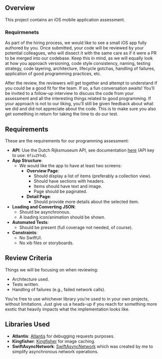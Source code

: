 ## Overview

This project contains an iOS mobile application assessment.

### Requirmenets

As part of the hiring process, we would like to see a small iOS app fully authored by you. Once submitted, your code will be reviewed by your potential colleagues, who will dissect it with the same care as if it were a PR to be merged into our codebase. Keep this in mind, as we will equally look at how you approach versioning, code style consistency, naming, testing strategy, code layering, architecture, lifecycle gotchas, handling of failures, application of good programming practices, etc.

After the review, the reviewers will get together and attempt to understand if you could be a good fit for the team. If so, a fun conversation awaits! You’ll be invited to a follow-up interview to discuss the code from your assessment and all the interesting things related to good programming. If your approach is not to our liking, you’ll still be given feedback about what we did and did not appreciate about the code. This is to make sure you also get something in return for taking the time to do our test.

## Requirements

These are the requirements for our programming assessment:

- **API**: Use the Dutch Rijksmuseum API, see documentation [here](https://data.rijksmuseum.nl/object-metadata/api/) (API key to use: `0fiuZFh4`).
- **App Structure**: 
  - We would like the app to have at least two screens:
    - **Overview Page**:
      - Should display a list of items (preferably a collection view).
      - Should have sections with headers.
      - Items should have text and image.
      - Page should be paginated.
    - **Detail Page**:
      - Should provide more details about the selected item.
- **Loading and Converting JSON**: 
  - Should be asynchronous.
  - A loading icon/animation should be shown.
- **Automated Tests**: 
  - Should be present (full coverage not needed, of course).
- **Constraints**: 
  - No SwiftUI.
  - No xib files or storyboards.

## Review Criteria

Things we will be focusing on when reviewing:

- Architecture used.
- Tests written.
- Handling of failures (e.g., failed network calls).

You’re free to use whichever library you’re used to in your own projects, without limitations. Just give us a heads-up if you reach for something more exotic that heavily impacts what the implementation looks like.

## Libraries Used

- **Atlantis**: [Atlantis](https://github.com/ProxymanApp/atlantis) for debugging requests purposes.
- **Kingfisher**: [Kingfisher](https://github.com/onevcat/Kingfisher) for image caching.
- **SwiftAsyncNetwork**: [SwiftAsyncNetwork](https://github.com/marcelfagadariu/SwiftAsyncNetworking) which was created by me to simplify asynchronous network operations.

